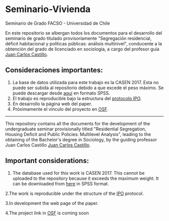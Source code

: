 # Seminario-Vivienda
Seminario de Grado FACSO - Universidad de Chile

En este repositorio se albergan todos los documentos para el desarrollo del seminario de grado titulado provisoriamente "Segregación residencial, déficit habitacional y políticas públicas: análisis multinivel", conducente a la obtención del grado de licenciado en sociología, a cargo del profesor guía [Juan Carlos Castillo](https://juancarloscastillo.github.io/jc-castillo/index.html).

## Consideraciones importantes:
1. La base de datos utilizada para este trabajo es la CASEN 2017. Esta no puede ser subida al repositorio debido a que excede el peso máximo. Se puede descargar desde [aquí](http://observatorio.ministeriodesarrollosocial.gob.cl/casen-multidimensional/casen/docs/casen_2017_spss.rar) en formato SPSS.
2. El trabajo es reproducible bajo la estructura del [protocolo IPO](https://juancarloscastillo.github.io/ipo/).
3. En desarrollo la página web del paper.
4. Próximamente el vínculo del proyecto en [OSF](osf.io). 
----
This repository contains all the documents for the development of the undergraduate seminar provisionally titled "Residential Segregation, Housing Deficit and Public Policies: Multilevel Analysis", leading to the obtaining of the Bachelor's degree in Sociology, by the guiding professor Juan Carlos Castillo [Juan Carlos Castillo](https://juancarloscastillo.github.io/jc-castillo/index.html).

## Important considerations:
1. The database used for this work is CASEN 2017. This cannot be uploaded to the repository because it exceeds the maximum weight. 
It can be downloaded from [here](http://observatorio.ministeriodesarrollosocial.gob.cl/casen-multidimensional/casen/docs/casen_2017_spss.rar) in SPSS format.

2.The work is reproducible under the structure of the [IPO](https://juancarloscastillo.github.io/ipo/) protocol.

3.In development the web page of the paper.

4.The project link in [OSF](osf.io) is coming soon
